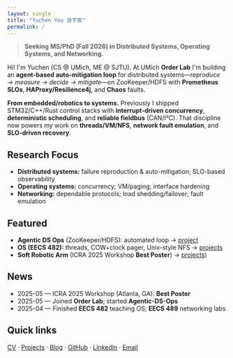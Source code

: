 ```yaml
---
layout: single
title: "Yuchen You 游宇宸"
permalink: /
---
```


> **Seeking MS/PhD (Fall 2026) in Distributed Systems, Operating Systems, and Networking.**

Hi! I'm Yuchen (CS @ UMich, ME @ SJTU). At UMich **Order Lab** I'm building an **agent-based auto-mitigation loop** for distributed systems—*reproduce → measure → decide → mitigate*—on ZooKeeper/HDFS with **Prometheus SLOs**, **HAProxy/Resilience4j**, and **Chaos** faults.

**From embedded/robotics to systems.** Previously I shipped STM32/C++/Rust control stacks with **interrupt-driven concurrency**, **deterministic scheduling**, and **reliable fieldbus** (CAN/I²C). That discipline now powers my work on **threads/VM/NFS**, **network fault emulation**, and **SLO-driven recovery**.

## Research Focus
- **Distributed systems:** failure reproduction & auto-mitigation; SLO-based observability  
- **Operating systems:** concurrency; VM/paging; interface hardening  
- **Networking:** dependable protocols; load shedding/failover; fault emulation

## Featured
- **Agentic DS Ops** (ZooKeeper/HDFS): automated loop → [project]()  
- **OS (EECS 482):** threads, COW+clock pager, Unix-style NFS → [projects](https://whoami-wesleyyou.top/yuchenyou.github.io/projects/)  
- **Soft Robotic Arm** (ICRA 2025 Workshop **Best Poster**) → [projects](https://whoami-wesleyyou.top/yuchenyou.github.io/projects/))

## News
- 2025-05 — ICRA 2025 Workshop (Atlanta, GA): **Best Poster**  
- 2025-05 — Joined **Order Lab**; started **Agentic-DS-Ops**  
- 2025-04 — Finished **EECS 482** teaching OS; **EECS 489** networking labs

## Quick links
[CV](/yuchenyou.github.io/cv/) · [Projects](/yuchenyou.github.io/projects/) · [Blog](https://www.whoami-wesleyyou.top) · [GitHub](https://github.com/1WesleyYou) · [LinkedIn](https://www.linkedin.com/in/yuchen-you-1w/) · [Email](mailto:yuchenxr@umich.edu)
